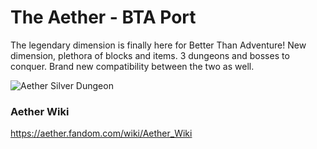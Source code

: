 # The Aether - BTA Port

The legendary dimension is finally here for Better Than Adventure!
New dimension, plethora of blocks and items.
3 dungeons and bosses to conquer.
Brand new compatibility between the two as well.

![](https://imgur.com/a/Vfa708o "Aether Silver Dungeon")

### Aether Wiki
https://aether.fandom.com/wiki/Aether_Wiki
